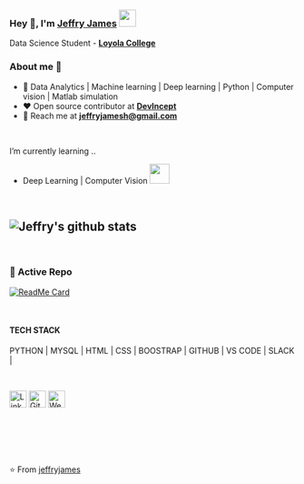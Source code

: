 
### Hey 👋, I'm [Jeffry James]() <img src="https://github.com/TheDudeThatCode/TheDudeThatCode/blob/master/Assets/Developer.gif" width="30px">


Data Science Student - **[Loyola College](https://www.loyolacollege.edu/)** 



### About me :eyes:

- :dart: Data Analytics | Machine learning | Deep learning | Python | Computer vision | Matlab simulation   
- :heart: Open source contributor at **[DevIncept](https://devincept.codes/contribute.html)**
- :e-mail: Reach me at  **[jeffryjamesh@gmail.com](jeffryjamesh@gmail.com)**

<br>

I’m currently learning ..
-  Deep Learning | Computer Vision <img src="https://image.flaticon.com/icons/png/512/4431/4431898.png" height="35px" width="35px" >

<br>

![Jeffry's github stats](https://github-readme-stats.vercel.app/api?username=jeffryjames&show_icons=true&hide_border=true&theme=dracula)
---
<br>

### 👀 Active Repo
[![ReadMe Card](https://github-readme-stats.vercel.app/api/pin/?username=jeffryjames&repo=TensorFlow-Course&theme=radical "TensorFlow-Course")](https://github.com/jeffryjames/TensorFlow-Course)

<br>

#### TECH STACK

PYTHON | MYSQL | HTML | CSS | BOOSTRAP | GITHUB | VS CODE | SLACK |              

<br>
  

 <a href="https://www.linkedin.com/in/jeffryjames/" target="_blank"><img src="https://raw.githubusercontent.com/arturssmirnovs/arturssmirnovs/master/in.png" alt="LinkedIn" width="30"></a> 
 <a href="https://github.com/jeffryjames?tab=repositories" target="_blank"><img src="https://raw.githubusercontent.com/arturssmirnovs/arturssmirnovs/master/git.png" alt="GitHub" width="30"></a> 
<a href="https://jeffryjames.github.io/" target="_blank"><img src="https://raw.githubusercontent.com/arturssmirnovs/arturssmirnovs/master/www.png" alt="Website" width="30"></a>
  



<br><br><br><br>




        

⭐️ From [jeffryjames](https://github.com/jeffryjames)


